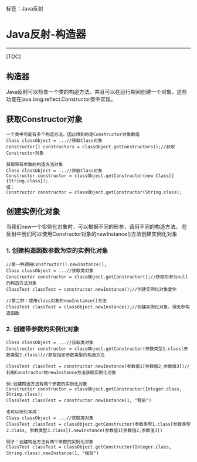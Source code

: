 ﻿标签：Java反射
# Java反射-构造器

---

[TOC]

## 构造器 ##

Java反射可以检查一个类的构造方法，并且可以在运行期间创建一个对象。这些功能在java.lang.reflect.Constructor类中实现。

## 获取Constructor对象 ##

```
一个类中可能有多个构造方法，因此得到的是Constructor对象数组
Class classObject = ...//获取Class对象
Constructor[] constructors = classObject.getConstructors();//获取Constructor对象
```

```
获取带有参数的构造方法对象
Class classObject = ...//获取Class对象
Constructor constructor = classObject.getConstructor(new Class[]{String.class});
或：
Constructor constructor = classObject.getConstructor(String.class);
```

## 创建实例化对象 ##

当我们new一个实例化对象时，可以根据不同的形参，调用不同的构造方法。
在反射中我们可以使用Constructor对象的newInstance()方法创建实例化对象

### 1. 创建构造函数参数为空的实例化对象 ###

```
//第一种调用Constructor().newInstance();
Class classObject = ...//获取类对象
Constructor constructor = classObject.getConstructor();//获取形参为null的构造方法对象
ClassTest classTest = constructor.newInstance();//创建实例化对象爱你
```

```
//第二种：使用class对象的newInstance()方法
ClassTest classTest = classObject.newInstance();//创建实例化对象，调无参构造函数
```

### 2. 创建带参数的实例化对象 ###

```
Class classObject = ...//获取类对象
Constructor constructor = classObject.getConstructor(参数类型1.class[参数类型2.class])//获取指定参数类型的构造方法

ClassTest classTest = constructor.newInstance(参数值1[参数值2,参数值3])//利用Constructor的newInstance方法获取实例化对象

例:创建构造方法有两个参数的实例化对象
Constructor constructor = classObject.getConstructor(Integer.class, String.class);
ClassTest classTest = constructor.newInstance(1, "程前")
```

```
也可以简化写成：
Class classObject = ...//获取类对象
ClassTest classTest = classObject.getConstructor(参数类型1.class[参数类型2.class, 参数类型3.class]).newInstance(参数值1[参数值2,参数值3])

例子：创建构造方法有两个参数的实例化对象
ClassTest classTest = classObject.getConstructor(Integer.class, String.class).newInstance(1, "程前")
```


